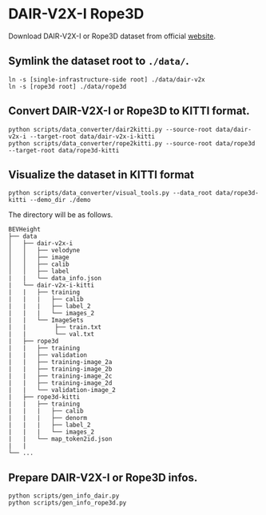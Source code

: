 # DAIR-V2X-I  Rope3D
Download DAIR-V2X-I or Rope3D dataset from official [website](https://thudair.baai.ac.cn/index).

## Symlink the dataset root to `./data/`.
```
ln -s [single-infrastructure-side root] ./data/dair-v2x
ln -s [rope3d root] ./data/rope3d
```

## Convert DAIR-V2X-I or Rope3D to KITTI format.
```
python scripts/data_converter/dair2kitti.py --source-root data/dair-v2x-i --target-root data/dair-v2x-i-kitti
python scripts/data_converter/rope2kitti.py --source-root data/rope3d --target-root data/rope3d-kitti
```

## Visualize the dataset in KITTI format
```
python scripts/data_converter/visual_tools.py --data_root data/rope3d-kitti --demo_dir ./demo
```


The directory will be as follows.
```
BEVHeight
├── data
│   ├── dair-v2x-i
│   │   ├── velodyne
│   │   ├── image
│   │   ├── calib
│   │   ├── label
|   |   └── data_info.json
|   └── dair-v2x-i-kitti
|   |   ├── training
|   |   |   ├── calib
|   |   |   ├── label_2
|   |   |   └── images_2
|   |   └── ImageSets
|   |        ├── train.txt
|   |        └── val.txt
|   ├── rope3d
|   |   ├── training
|   |   ├── validation
|   |   ├── training-image_2a
|   |   ├── training-image_2b
|   |   ├── training-image_2c
|   |   ├── training-image_2d
|   |   └── validation-image_2
|   ├── rope3d-kitti
|   |   ├── training
|   |   |   ├── calib
|   |   |   ├── denorm
|   |   |   ├── label_2
|   |   |   └── images_2
|   |   └── map_token2id.json
|   |       
└── ...
```

## Prepare DAIR-V2X-I or Rope3D infos.
```
python scripts/gen_info_dair.py
python scripts/gen_info_rope3d.py
```

